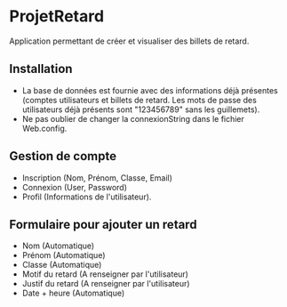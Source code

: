 # ProjetRetard

Application permettant de créer et visualiser des billets de retard.

## Installation
* La base de données est fournie avec des informations déjà présentes (comptes utilisateurs et billets de retard. Les mots de passe des utilisateurs déjà présents sont "123456789" sans les guillemets).
* Ne pas oublier de changer la connexionString dans le fichier Web.config.

## Gestion de compte

* Inscription (Nom, Prénom, Classe, Email)
* Connexion (User, Password)
* Profil (Informations de l'utilisateur).

## Formulaire pour ajouter un retard
* Nom (Automatique)
* Prénom (Automatique)
* Classe (Automatique)
* Motif du retard (A renseigner par l'utilisateur)
* Justif du retard (A renseigner par l'utilisateur)
* Date + heure (Automatique)


